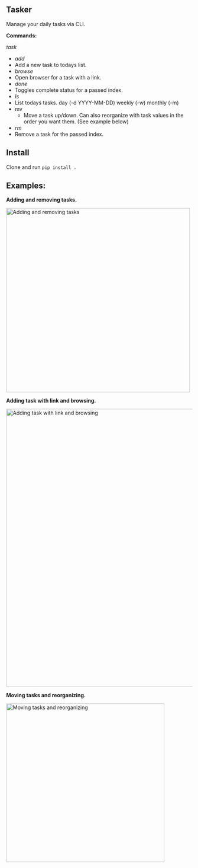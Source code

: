 ## Tasker
Manage your daily tasks via CLI.

**Commands:**

_task_
-  _add_
  - Add a new task to todays list.
-  _browse_
  - Open browser for a task with a link.
-  _done_
  - Toggles complete status for a passed index.
-  _ls_
  - List todays tasks. day (-d YYYY-MM-DD) weekly (-w) monthly (-m)
- mv
  - Move a task up/down. Can also reorganize with task values in the order you want them. (See example below)
-  _rm_
  - Remove a task for the passed index.

## Install
Clone and run `pip install .`

## Examples:
**Adding and removing tasks.**

<img width="497" alt="Adding and removing tasks" src="https://cloud.githubusercontent.com/assets/7049067/12698852/c9dca880-c76d-11e5-88e8-24df0bb97a12.png">

**Adding task with link and browsing.**

<img width="750" alt="Adding task with link and browsing" src="https://cloud.githubusercontent.com/assets/7049067/12698853/c9ebfb00-c76d-11e5-809f-c331f08fe4f6.png">

**Moving tasks and reorganizing.**

<img width="428" alt="Moving tasks and reorganizing" src="https://cloud.githubusercontent.com/assets/7049067/12699655/d20e16cc-c788-11e5-8d32-454b75cb32ae.png">
